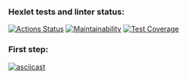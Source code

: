 ### Hexlet tests and linter status:
[![Actions Status](https://github.com/SmorodinaVik/frontend-project-lvl2/workflows/hexlet-check/badge.svg)](https://github.com/SmorodinaVik/frontend-project-lvl2/actions)
[![Maintainability](https://api.codeclimate.com/v1/badges/e94ec0ba1162932aa2b2/maintainability)](https://codeclimate.com/github/SmorodinaVik/frontend-project-lvl2/maintainability)
[![Test Coverage](https://api.codeclimate.com/v1/badges/e94ec0ba1162932aa2b2/test_coverage)](https://codeclimate.com/github/SmorodinaVik/frontend-project-lvl2/test_coverage)
### First step:
[![asciicast](https://asciinema.org/a/1nsajLN5yWfj6M5FoWgWmgncc.svg)](https://asciinema.org/a/1nsajLN5yWfj6M5FoWgWmgncc)
